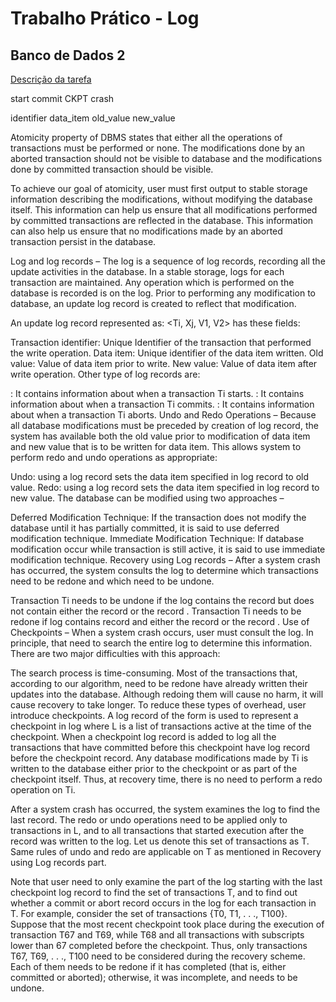 # Trabalho Prático - Log
## Banco de Dados 2

[Descrição da tarefa](https://docs.google.com/document/d/12ExZiKP9j_zXwnjbZfGA74m5fSXff2ErAOLCdfs0ye0/edit)

start
commit
CKPT
crash

identifier
data_item
old_value
new_value

Atomicity property of DBMS states that either all the operations of transactions must be performed or none. The modifications done by an aborted transaction should not be visible to database and the modifications done by committed transaction should be visible.

To achieve our goal of atomicity, user must first output to stable storage information describing the modifications, without modifying the database itself. This information can help us ensure that all modifications performed by committed transactions are reflected in the database. This information can also help us ensure that no modifications made by an aborted transaction persist in the database.

Log and log records –
The log is a sequence of log records, recording all the update activities in the database. In a stable storage, logs for each transaction are maintained. Any operation which is performed on the database is recorded is on the log. Prior to performing any modification to database, an update log record is created to reflect that modification.

An update log record represented as: <Ti, Xj, V1, V2> has these fields:

Transaction identifier: Unique Identifier of the transaction that performed the write operation.
Data item: Unique identifier of the data item written.
Old value: Value of data item prior to write.
New value: Value of data item after write operation.
Other type of log records are:

<Ti start>: It contains information about when a transaction Ti starts.
<Ti commit>: It contains information about when a transaction Ti commits.
<Ti abort>: It contains information about when a transaction Ti aborts.
Undo and Redo Operations –
Because all database modifications must be preceded by creation of log record, the system has available both the old value prior to modification of data item and new value that is to be written for data item. This allows system to perform redo and undo operations as appropriate:

Undo: using a log record sets the data item specified in log record to old value.
Redo: using a log record sets the data item specified in log record to new value.
The database can be modified using two approaches –

Deferred Modification Technique: If the transaction does not modify the database until it has partially committed, it is said to use deferred modification technique.
Immediate Modification Technique: If database modification occur while transaction is still active, it is said to use immediate modification technique.
Recovery using Log records –
After a system crash has occurred, the system consults the log to determine which transactions need to be redone and which need to be undone.

Transaction Ti needs to be undone if the log contains the record <Ti start> but does not contain either the record <Ti commit> or the record <Ti abort>.
Transaction Ti needs to be redone if log contains record <Ti start> and either the record <Ti commit> or the record <Ti abort>.
Use of Checkpoints –
When a system crash occurs, user must consult the log. In principle, that need to search the entire log to determine this information. There are two major difficulties with this approach:

The search process is time-consuming.
Most of the transactions that, according to our algorithm, need to be redone have already written their updates into the database. Although redoing them will cause no harm, it will cause recovery to take longer.
To reduce these types of overhead, user introduce checkpoints. A log record of the form <checkpoint L> is used to represent a checkpoint in log where L is a list of transactions active at the time of the checkpoint. When a checkpoint log record is added to log all the transactions that have committed before this checkpoint have <Ti commit> log record before the checkpoint record. Any database modifications made by Ti is written to the database either prior to the checkpoint or as part of the checkpoint itself. Thus, at recovery time, there is no need to perform a redo operation on Ti.

After a system crash has occurred, the system examines the log to find the last <checkpoint L> record. The redo or undo operations need to be applied only to transactions in L, and to all transactions that started execution after the record was written to the log. Let us denote this set of transactions as T. Same rules of undo and redo are applicable on T as mentioned in Recovery using Log records part.

Note that user need to only examine the part of the log starting with the last checkpoint log record to find the set of transactions T, and to find out whether a commit or abort record occurs in the log for each transaction in T. For example, consider the set of transactions {T0, T1, . . ., T100}. Suppose that the most recent checkpoint took place during the execution of transaction T67 and T69, while T68 and all transactions with subscripts lower than 67 completed before the checkpoint. Thus, only transactions T67, T69, . . ., T100 need to be considered during the recovery scheme. Each of them needs to be redone if it has completed (that is, either committed or aborted); otherwise, it was incomplete, and needs to be undone.